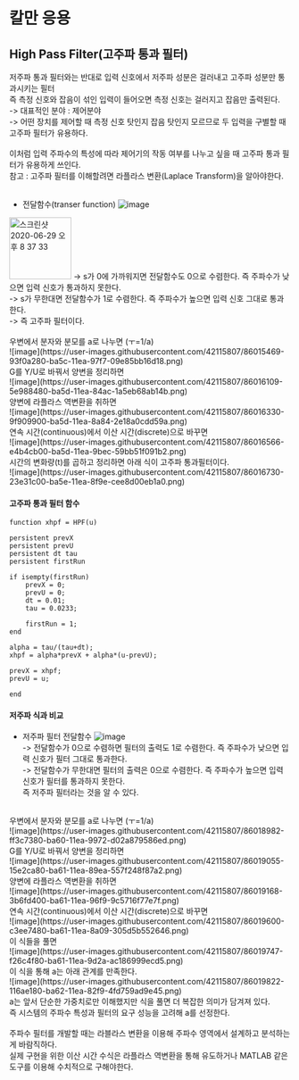 # 칼만 응용

## High Pass Filter(고주파 통과 필터)
저주파 통과 필터와는 반대로 입력 신호에서 저주파 성분은 걸러내고 고주파 성분만 통과시키는 필터<br>
즉 측정 신호와 잡음이 섞인 입력이 들어오면 측정 신호는 걸러지고 잡음만 출력된다.<br>
-> 대표적인 분야 : 제어분야<br>
-> 어떤 장치를 제어할 때 측정 신호 탓인지 잡음 탓인지 모르므로 두 입력을 구별할 때 고주파 필터가 유용하다.<br>
<br>
이처럼 입력 주파수의 특성에 따라 제어기의 작동 여부를 나누고 싶을 때 고주파 통과 필터가 유용하게 쓰인다.<br>
참고 : 고주파 필터를 이해할려면 라플라스 변환(Laplace Transform)을 알아야한다.<br>
<br>

- 전달함수(transer function)
![image](https://user-images.githubusercontent.com/42115807/86015824-06618280-ba5d-11ea-9ecf-a4f5489fa07d.png)<br>
<img width="111" alt="스크린샷 2020-06-29 오후 8 37 33" src="https://user-images.githubusercontent.com/42115807/86000361-6ef23480-ba48-11ea-820b-bb1ecd0eef87.png">
-> s가 0에 가까워지면 전달함수도 0으로 수렴한다. 즉 주파수가 낮으면 입력 신호가 통과하지 못한다.<br>
-> s가 무한대면 전달함수가 1로 수렴한다. 즉 주파수가 높으면 입력 신호 그대로 통과한다.<br>
-> 즉 고주파 필터이다.<br>
<br>
우변에서 분자와 분모를 a로 나누면 (ㅜ=1/a)<br>
![image](https://user-images.githubusercontent.com/42115807/86015469-93f0a280-ba5c-11ea-97f7-09e85bb16d18.png)<br>
G를 Y/U로 바꿔서 양변을 정리하면<br>
![image](https://user-images.githubusercontent.com/42115807/86016109-5e988480-ba5d-11ea-84ac-1a5eb68ab14b.png)<br>
양변에 라플라스 역변환을 취하면<br>
![image](https://user-images.githubusercontent.com/42115807/86016330-9f909900-ba5d-11ea-8a84-2e18a0cdd59a.png)<br>
연속 시간(continuous)에서 이산 시간(discrete)으로 바꾸면<br>
![image](https://user-images.githubusercontent.com/42115807/86016566-e4b4cb00-ba5d-11ea-9bec-59bb51f091b2.png)<br>
시간의 변화량(t)를 곱하고 정리하면 아래 식이 고주파 통과필터이다.<br>
![image](https://user-images.githubusercontent.com/42115807/86016730-23e31c00-ba5e-11ea-8f9e-cee8d00eb1a0.png)<br>

#### 고주파 통과 필터 함수

    function xhpf = HPF(u)

    persistent prevX
    persistent prevU
    persistent dt tau
    persistent firstRun

    if isempty(firstRun)
        prevX = 0;
        prevU = 0;
        dt = 0.01;
        tau = 0.0233;
    
        firstRun = 1;
    end

    alpha = tau/(tau+dt);
    xhpf = alpha*prevX + alpha*(u-prevU);

    prevX = xhpf;
    prevU = u;

    end

#### 저주파 식과 비교
- 저주파 필터 전달함수
![image](https://user-images.githubusercontent.com/42115807/86018339-2e9eb080-ba60-11ea-967b-b4599eeee295.png)<br>
-> 전달함수가 0으로 수렴하면 필터의 출력도 1로 수렴한다. 즉 주파수가 낮으면 입력 신호가 필터 그대로 통과한다.<br>
-> 전달함수가 무한대면 필터의 출력은 0으로 수렴한다. 즉 주파수가 높으면 입력 신호가 필터를 통과하지 못한다.<br>
즉 저주파 필터라는 것을 알 수 있다.<br>
<br>
우변에서 분자와 분모를 a로 나누면 (ㅜ=1/a)<br>
![image](https://user-images.githubusercontent.com/42115807/86018982-ff3c7380-ba60-11ea-9972-d02a879586ed.png)<br>
G를 Y/U로 바꿔서 양변을 정리하면<br>
![image](https://user-images.githubusercontent.com/42115807/86019055-15e2ca80-ba61-11ea-89ea-557f248f87a2.png)<br>
양변에 라플라스 역변환을 취하면<br>
![image](https://user-images.githubusercontent.com/42115807/86019168-3b6fd400-ba61-11ea-96f9-9c5716f77e7f.png)<br>
연속 시간(continuous)에서 이산 시간(discrete)으로 바꾸면<br>
![image](https://user-images.githubusercontent.com/42115807/86019600-c3ee7480-ba61-11ea-8a09-305d5b552646.png)<br>
이 식들을 풀면<br>
![image](https://user-images.githubusercontent.com/42115807/86019747-f26c4f80-ba61-11ea-9d2a-ac186999ecd5.png)<br>
이 식을 통해 a는 아래 관계를 만족한다.<br>
![image](https://user-images.githubusercontent.com/42115807/86019822-116ae180-ba62-11ea-82f9-4fd759ad9e45.png)<br>
a는 앞서 단순한 가중치로만 이해했지만 식을 풀면 더 복잡한 의미가 담겨져 있다.<br>
즉 시스템의 주파수 특성과 필터의 요구 성능을 고려해 a를 선정한다.<br>
<br>
주파수 필터를 개발할 때는 라블라스 변환을 이용해 주파수 영역에서 설계하고 분석하는게 바람직하다.<br>
실제 구현을 위한 이산 시간 수식은 라플라스 역변환을 통해 유도하거나 MATLAB 같은 도구를 이용해 수치적으로 구해야한다.
